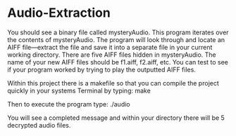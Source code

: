 Audio-Extraction
================

You should see a binary file called mysteryAudio. This program iterates over the contents of mysteryAudio. The program will look through and locate an AIFF file—extract the file and save it into a separate file in your current working directory. There are five AIFF files hidden in mysteryAudio. The name of your new AIFF files should be f1.aiff, f2.aiff, etc. You can test to see if your program worked by trying to play the outputted AIFF files.

Within this project there is a makefile so that you can compile the project quickly in your systems Terminal by typing: 
make

Then to execute the program type: 
./audio 

You will see a completed message and within your directory there will be 5 decrypted audio files.
